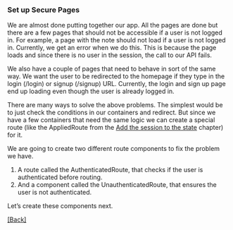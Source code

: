 ### **Set up Secure Pages**
We are almost done putting together our app. All the pages are done but there are a few pages that should not be accessible if a user is not logged in. For example, a page with the note should not load if a user is not logged in. Currently, we get an error when we do this. This is because the page loads and since there is no user in the session, the call to our API fails.

We also have a couple of pages that need to behave in sort of the same way. We want the user to be redirected to the homepage if they type in the login (/login) or signup (/signup) URL. Currently, the login and sign up page end up loading even though the user is already logged in.

There are many ways to solve the above problems. The simplest would be to just check the conditions in our containers and redirect. But since we have a few containers that need the same logic we can create a special route (like the AppliedRoute from the [Add the session to the state](../building-react-app/add-the-session-to-the-state.md) chapter) for it.

We are going to create two different route components to fix the problem we have.

1. A route called the AuthenticatedRoute, that checks if the user is authenticated before routing.
2. And a component called the UnauthenticatedRoute, that ensures the user is not authenticated.

Let’s create these components next.


[[Back]](https://github.com/jspHansen/serverless-react-aws)
